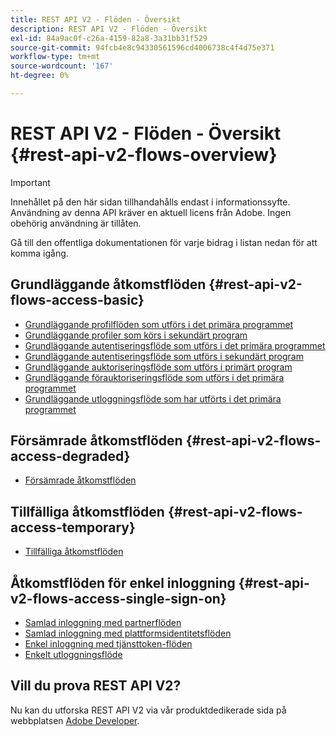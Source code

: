 ```yaml
---
title: REST API V2 - Flöden - Översikt
description: REST API V2 - Flöden - Översikt
exl-id: 84a9ac0f-c26a-4159-82a8-3a31bb31f529
source-git-commit: 94fcb4e8c94330561596cd4006738c4f4d75e371
workflow-type: tm+mt
source-wordcount: '167'
ht-degree: 0%

---
```


# REST API V2 - Flöden - Översikt {#rest-api-v2-flows-overview}

>[!IMPORTANT]
>
> Innehållet på den här sidan tillhandahålls endast i informationssyfte. Användning av denna API kräver en aktuell licens från Adobe. Ingen obehörig användning är tillåten.

Gå till den offentliga dokumentationen för varje bidrag i listan nedan för att komma igång.

## Grundläggande åtkomstflöden {#rest-api-v2-flows-access-basic}

* [Grundläggande profilflöden som utförs i det primära programmet](./basic-access-flows/rest-api-v2-basic-profiles-primary-application-flow.md)
* [Grundläggande profiler som körs i sekundärt program](./basic-access-flows/rest-api-v2-basic-profiles-secondary-application-flow.md)
* [Grundläggande autentiseringsflöde som utförs i det primära programmet](./basic-access-flows/rest-api-v2-basic-authentication-primary-application-flow.md)
* [Grundläggande autentiseringsflöde som utförs i sekundärt program](./basic-access-flows/rest-api-v2-basic-authentication-secondary-application-flow.md)
* [Grundläggande auktoriseringsflöde som utförs i primärt program](./basic-access-flows/rest-api-v2-basic-authorization-primary-application-flow.md)
* [Grundläggande förauktoriseringsflöde som utförs i det primära programmet](./basic-access-flows/rest-api-v2-basic-preauthorization-primary-application-flow.md)
* [Grundläggande utloggningsflöde som har utförts i det primära programmet](./basic-access-flows/rest-api-v2-basic-logout-primary-application-flow.md)

## Försämrade åtkomstflöden {#rest-api-v2-flows-access-degraded}

* [Försämrade åtkomstflöden](./degraded-access-flows/rest-api-v2-access-degraded-flows.md)

## Tillfälliga åtkomstflöden {#rest-api-v2-flows-access-temporary}

* [Tillfälliga åtkomstflöden](./temporary-access-flows/rest-api-v2-access-temporary-flows.md)

## Åtkomstflöden för enkel inloggning {#rest-api-v2-flows-access-single-sign-on}

* [Samlad inloggning med partnerflöden](./single-sign-on-access-flows/rest-api-v2-single-sign-on-partner-flows.md)
* [Samlad inloggning med plattformsidentitetsflöden](./single-sign-on-access-flows/rest-api-v2-single-sign-on-platform-identity-flows.md)
* [Enkel inloggning med tjänsttoken-flöden](./single-sign-on-access-flows/rest-api-v2-single-sign-on-service-token-flows.md)
* [Enkelt utloggningsflöde](./single-sign-on-access-flows/rest-api-v2-single-sign-on-logout-flow.md)

## Vill du prova REST API V2?

Nu kan du utforska REST API V2 via vår produktdedikerade sida på webbplatsen [Adobe Developer](https://developer.adobe.com/adobe-pass/).
